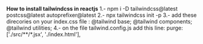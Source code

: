 **How to install tailwindcss in reactjs**
1.- npm i -D tailwindcss@latest postcss@latest autoprefixer@latest
2.- npx tailwindcss init -p
3.- add these direcories on your index.css file : @tailwind base;
@tailwind components;
@tailwind utilities;
4.- on the file tailwind.config.js add this line: purge: ['./src/**/*.jsx', './index.html'],
